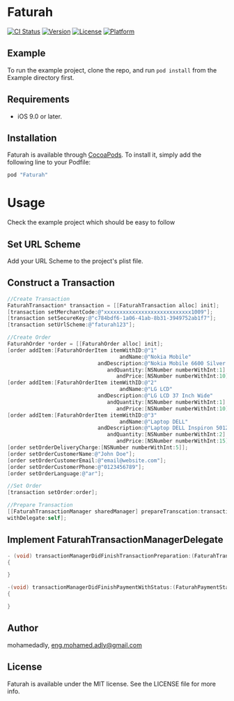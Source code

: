 # Faturah

[![CI Status](http://img.shields.io/travis/mohamedadly/Faturah.svg?style=flat)](https://travis-ci.org/mohamedadly/Faturah)
[![Version](https://img.shields.io/cocoapods/v/Faturah.svg?style=flat)](http://cocoapods.org/pods/Faturah)
[![License](https://img.shields.io/cocoapods/l/Faturah.svg?style=flat)](http://cocoapods.org/pods/Faturah)
[![Platform](https://img.shields.io/cocoapods/p/Faturah.svg?style=flat)](http://cocoapods.org/pods/Faturah)

## Example

To run the example project, clone the repo, and run `pod install` from the Example directory first.

## Requirements
- iOS 9.0 or later.

## Installation

Faturah is available through [CocoaPods](http://cocoapods.org). To install
it, simply add the following line to your Podfile:

```ruby
pod "Faturah"
```

# Usage

Check the example project which should be easy to follow

## Set URL Scheme

Add your URL Scheme to the project's plist file.

## Construct a Transaction

```Objective-C
//Create Transaction
FaturahTransaction* transaction = [[FaturahTransaction alloc] init];
[transaction setMerchantCode:@"xxxxxxxxxxxxxxxxxxxxxxxxxxxx1009"];
[transaction setSecureKey:@"c784bdf6-1a06-41ab-8b31-3949752ab1f7"];
[transaction setUrlScheme:@"faturah123"];

//Create Order
FaturahOrder *order = [[FaturahOrder alloc] init];
[order addItem:[FaturahOrderItem itemWithID:@"1"
                                    andName:@"Nokia Mobile"
                             andDescription:@"Nokia Mobile 6600 Silver Color"
                                andQuantity:[NSNumber numberWithInt:1]
                                   andPrice:[NSNumber numberWithInt:10]]];
[order addItem:[FaturahOrderItem itemWithID:@"2"
                                    andName:@"LG LCD"
                             andDescription:@"LG LCD 37 Inch Wide"
                                andQuantity:[NSNumber numberWithInt:1]
                                   andPrice:[NSNumber numberWithInt:10]]];
[order addItem:[FaturahOrderItem itemWithID:@"3"
                                    andName:@"Laptop DELL"
                             andDescription:@"Laptop DELL Inspiron 5012 Black Color"
                                andQuantity:[NSNumber numberWithInt:2]
                                   andPrice:[NSNumber numberWithInt:15]]];
[order setOrderDeliveryCharge:[NSNumber numberWithInt:5]];
[order setOrderCustomerName:@"John Doe"];
[order setOrderCustomerEmail:@"email@website.com"];
[order setOrderCustomerPhone:@"0123456789"];
[order setOrderLanguage:@"ar"];

//Set Order
[transaction setOrder:order];

//Prepare Transaction
[[FaturahTransactionManager sharedManager] prepareTranscation:transaction
withDelegate:self];

```

## Implement FaturahTransactionManagerDelegate

```Objective-C
- (void) transactionManagerDidFinishTransactionPreparation:(FaturahTransaction*) transaction withError:(NSError*) error
{

}

-(void) transactionManagerDidFinishPaymentWithStatus:(FaturahPaymentStatus)status andError:(NSError *)error
{

}

```

## Author

mohamedadly, eng.mohamed.adly@gmail.com

## License

Faturah is available under the MIT license. See the LICENSE file for more info.

